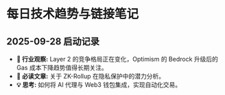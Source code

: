 # 每日技术趋势与链接笔记

## 2025-09-28 启动记录

* **📰 行业观察:** Layer 2 的竞争格局正在变化，Optimism 的 Bedrock 升级后的 Gas 成本下降趋势值得长期关注。
* **🔗 必读文章:** 关于 ZK-Rollup 在隐私保护中的潜力分析。
* **💡 思考:** 如何将 AI 代理与 Web3 钱包集成，实现自动化交易。
